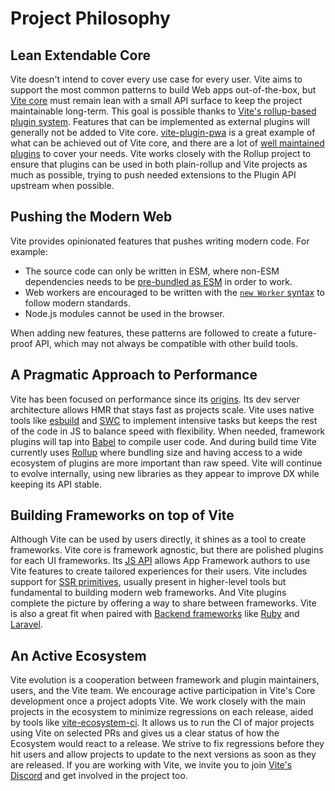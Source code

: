 # Project Philosophy

## Lean Extendable Core

Vite doesn't intend to cover every use case for every user. Vite aims to support the most common patterns to build Web apps out-of-the-box, but [Vite core](https://github.com/vitejs/vite) must remain lean with a small API surface to keep the project maintainable long-term. This goal is possible thanks to [Vite's rollup-based plugin system](./api-plugin.md). Features that can be implemented as external plugins will generally not be added to Vite core. [vite-plugin-pwa](https://vite-pwa-org.netlify.app/) is a great example of what can be achieved out of Vite core, and there are a lot of [well maintained plugins](https://github.com/vitejs/awesome-vite#plugins) to cover your needs. Vite works closely with the Rollup project to ensure that plugins can be used in both plain-rollup and Vite projects as much as possible, trying to push needed extensions to the Plugin API upstream when possible.

## Pushing the Modern Web

Vite provides opinionated features that pushes writing modern code. For example:

- The source code can only be written in ESM, where non-ESM dependencies needs to be [pre-bundled as ESM](./dep-pre-bundling) in order to work.
- Web workers are encouraged to be written with the [`new Worker` syntax](./features#web-workers) to follow modern standards.
- Node.js modules cannot be used in the browser.

When adding new features, these patterns are followed to create a future-proof API, which may not always be compatible with other build tools.

## A Pragmatic Approach to Performance

Vite has been focused on performance since its [origins](./why.md). Its dev server architecture allows HMR that stays fast as projects scale. Vite uses native tools like [esbuild](https://esbuild.github.io/) and [SWC](https://github.com/vitejs/vite-plugin-react-swc) to implement intensive tasks but keeps the rest of the code in JS to balance speed with flexibility. When needed, framework plugins will tap into [Babel](https://babeljs.io/) to compile user code. And during build time Vite currently uses [Rollup](https://rollupjs.org/) where bundling size and having access to a wide ecosystem of plugins are more important than raw speed. Vite will continue to evolve internally, using new libraries as they appear to improve DX while keeping its API stable.

## Building Frameworks on top of Vite

Although Vite can be used by users directly, it shines as a tool to create frameworks. Vite core is framework agnostic, but there are polished plugins for each UI frameworks. Its [JS API](./api-javascript.md) allows App Framework authors to use Vite features to create tailored experiences for their users. Vite includes support for [SSR primitives](./ssr.md), usually present in higher-level tools but fundamental to building modern web frameworks. And Vite plugins complete the picture by offering a way to share between frameworks. Vite is also a great fit when paired with [Backend frameworks](./backend-integration.md) like [Ruby](https://vite-ruby.netlify.app/) and [Laravel](https://laravel.com/docs/10.x/vite).

## An Active Ecosystem

Vite evolution is a cooperation between framework and plugin maintainers, users, and the Vite team. We encourage active participation in Vite's Core development once a project adopts Vite. We work closely with the main projects in the ecosystem to minimize regressions on each release, aided by tools like [vite-ecosystem-ci](https://github.com/vitejs/vite-ecosystem-ci). It allows us to run the CI of major projects using Vite on selected PRs and gives us a clear status of how the Ecosystem would react to a release. We strive to fix regressions before they hit users and allow projects to update to the next versions as soon as they are released. If you are working with Vite, we invite you to join [Vite's Discord](https://chat.vitejs.dev) and get involved in the project too.
